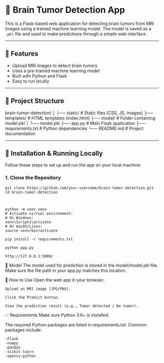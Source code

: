 # 🧠 Brain Tumor Detection App

This is a Flask-based web application for detecting brain tumors from MRI images using a trained machine learning model. The model is saved as a `.pkl` file and used to make predictions through a simple web interface.

---

## 🚀 Features

- Upload MRI images to detect brain tumors
- Uses a pre-trained machine learning model
- Built with Python and Flask
- Easy to run locally

---

## 📁 Project Structure


brain-tumor-detection/
│
├── static/ # Static files (CSS, JS, images)
├── templates/ # HTML templates (index.html)
├── model/ # Folder containing model.pkl
│ └── model.pkl
├── app.py # Main Flask application
├── requirements.txt # Python dependencies
└── README.md # Project documentation



---

## 🔧 Installation & Running Locally

Follow these steps to set up and run the app on your local machine:

### 1. Clone the Repository



    git clone https://github.com/your-username/brain-tumor-detection.git
    cd brain-tumor-detection
    
    
    
    python -m venv venv
    # Activate virtual environment:
    # On Windows:
    venv\Scripts\activate
    # On macOS/Linux:
    source venv/bin/activate
    
    pip install -r requirements.txt
    
    python app.py
    
    http://127.0.0.1:5000/


🧠 Model
The model used for prediction is stored in the model/model.pkl file. Make sure the file path in your app.py matches this location.

📸 How to Use
    Open the web app in your browser.
    
    Upload an MRI image (JPG/PNG).
    
    Click the Predict button.
    
    View the prediction result (e.g., Tumor detected / No tumor).

✅ Requirements
Make sure Python 3.6+ is installed.

The required Python packages are listed in requirements.txt. Common packages include:

    -Flask
    -numpy
    -pandas
    -scikit-learn
    -opencv-python

